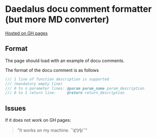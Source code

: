 # Daedalus docu comment formatter (but more MD converter)
[Hosted on GH pages](https://auronen.github.io/daedalus-docu-comment-formatter/)

## Format
The page should load with an example of docu comments.

The format of the docu comment is as follows
``` c++
/// 1 line of function description is supported
/// (mandatory empty line)
/// 0 to n parameter lines: @param param_name param_description
/// 0 to 1 return line:     @return return_description
```


## Issues
If it does not work on GH pages: 
> "It works on my machine. ¯\\__(ツ)__/¯"
